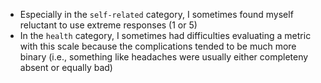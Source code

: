 - Especially in the `self-related` category, I sometimes found myself reluctant to use extreme responses (1 or 5)
- In the `health` category, I sometimes had difficulties evaluating a metric with this scale because the complications tended to be much more binary (i.e., something like headaches were usually either completeny absent or equally bad)
